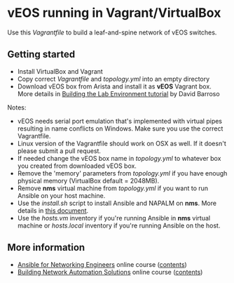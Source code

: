 # vEOS running in Vagrant/VirtualBox

Use this *Vagrantfile* to build a leaf-and-spine network of vEOS switches.

## Getting started

* Install VirtualBox and Vagrant
* Copy correct *Vagrantfile* and *topology.yml* into an empty directory
* Download vEOS box from Arista and install it as **vEOS** Vagrant box. More details in [Building the Lab Environment tutorial](https://github.com/dravetech/network-tutorials/tree/master/tutorial-0-building-env) by David Barroso

Notes:

* vEOS needs serial port emulation that's implemented with virtual pipes resulting in name conflicts on Windows. Make sure you use the correct Vagrantfile.
* Linux version of the Vagrantfile should work on OSX as well. If it doesn't please submit a pull request.
* If needed change the vEOS box name in *topology.yml* to whatever box you created from downloaded vEOS box.
* Remove the 'memory' parameters from *topology.yml* if you have enough physical memory (VirtualBox default = 2048MB).
* Remove **nms** virtual machine from *topology.yml* if you want to run Ansible on your host machine.
* Use the *install.sh* script to install Ansible and NAPALM on **nms**. More details in [this document](https://my.ipspace.net/bin/get?doc=ca659efe-f437-11e6-b42b-005056880254).
* Use the *hosts.vm* inventory if you're running Ansible in **nms** virtual machine or *hosts.local* inventory if you're running Ansible on the host.

## More information

* [Ansible for Networking Engineers](http://www.ipspace.net/Ansible_for_Networking_Engineers) online course ([contents](https://my.ipspace.net/bin/list?id=AnsibleOC))
* [Building Network Automation Solutions](http://www.ipspace.net/Building_Network_Automation_Solutions) online course ([contents](https://my.ipspace.net/bin/list?id=NetAutSol))

